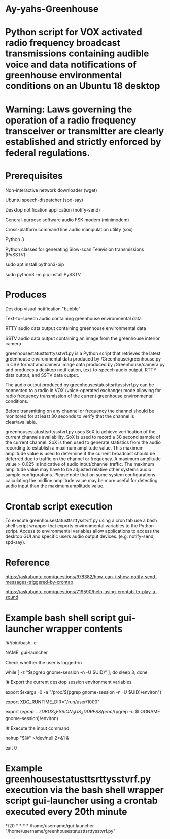 # Ay-yahs-Greenhouse

# Python script for VOX activated radio frequency broadcast transmissions containing audible voice and data notifications of greenhouse environmental conditions on an Ubuntu 18 desktop

# Warning: Laws governing the operation of a radio frequency transceiver or transmitter are clearly established and strictly enforced by federal regulations.

# Prerequisites

 Non-interactive network downloader (wget)

 Ubuntu speech-dispatcher (spd-say)

 Desktop notification application (notify-send)

 General-purpose software audio FSK modem (minimodem)

 Cross-platform command line audio manipulation utility (sox)

 Python 3

 Python classes for generating Slow-scan Television transmissions (PySSTV)

  sudo apt install python3-pip

  sudo python3 -m pip install PySSTV


# Produces

 Desktop visual notification "bubble"

 Text-to-speech audio containing greenhouse environmental data

 RTTY audio data output containing greenhouse environmental data

 SSTV audio data output containing an image from the greenhouse interior camera


greenhousestatusttsrttysstvrf.py is a Python script that retrieves the latest greenhouse environmental data produced by /Greenhouse/greenhouse.py in CSV format and camera image data produced by /Greenhouse/camera.py and produces a desktop notification, text-to-speech audio output, RTTY data output, and SSTV data output. 

The audio output produced by greenhousestatusttsrttysstvrf.py can be connected to a radio in VOX (voice-operated exchange) mode allowing for radio frequency transmission of the current greenhouse environmental conditions. 

Before transmitting on any channel or frequency the channel should be monitored for at least 30 seconds to verify that the channel is clear/available. 

greenhousestatusttsrttysstvrf.py uses SoX to achieve verification of the current channels availability. SoX is used to record a 30 second sample of the current channel. SoX is then used to generate statistics from the audio recording to establish a maximum amplitude value. This maximum amplitude value is used to determine if the current broadcast should be deferred due to traffic on the channel or frequency. A maximum amplitude value > 0.025 is indicative of audio input/channel traffic. The maximum amplitude value may have to be adjusted relative other systems audio sample configurations. Please note that on some system configurations calculating the midline amplitude value may be more useful for detecting audio input than the maximum amplitude value.


# Crontab script execution

To execute greenhousestatusttsrttysstvrf.py using a cron tab use a bash shell script wrapper that exports environmental variables to the Python script. Access to environmental variables allow applications to access the desktop GUI and specific users audio output devices. (e.g. notify-send, spd-say). 

# Reference

https://askubuntu.com/questions/978382/how-can-i-show-notify-send-messages-triggered-by-crontab

https://askubuntu.com/questions/719590/help-using-crontab-to-play-a-sound

# Example bash shell script gui-launcher wrapper contents

!#!/bin/bash -e

NAME: gui-launcher

Check whether the user is logged-in

while [ -z "$(pgrep gnome-session -n -U $UID)" ]; do sleep 3; done

!# Export the current desktop session environment variables

export $(xargs -0 -a "/proc/$(pgrep gnome-session -n -U $UID)/environ")

export XDG_RUNTIME_DIR="/run/user/1000"

export $(egrep -z DBUS_SESSION_BUS_ADDRESS /proc/$(pgrep -u $LOGNAME gnome-session)/environ)

!# Execute the input command

nohup "$@" >/dev/null 2>&1 &

exit 0

# Example greenhousestatusttsrttysstvrf.py execution via the bash shell wrapper script gui-launcher using a crontab executed every 20th minute

*/20 * * * * /home/username/gui-launcher "/home/username/greenhousestatusttsrttysstvrf.py"

